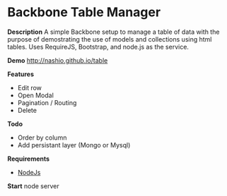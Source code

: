 Backbone Table Manager
==================================

**Description**
A simple Backbone setup to manage a table of data with the purpose of demostrating the use of models and collections using html tables.  Uses RequireJS, Bootstrap, and node.js as the service.

**Demo**
http://nashio.github.io/table

**Features**
- Edit row
- Open Modal
- Pagination / Routing
- Delete

**Todo**
- Order by column
- Add persistant layer (Mongo or Mysql)

**Requirements**

* [NodeJs](http://nodejs.org/download/)

**Start**
node server






